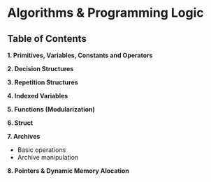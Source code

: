 # Algorithms & Programming Logic

## Table of Contents

**1. Primitives, Variables, Constants and Operators**

**2. Decision Structures**

**3. Repetition Structures**

**4. Indexed Variables**

**5. Functions (Modularization)**

**6. Struct**

**7. Archives**
- Basic operations
- Archive manipulation 

**8. Pointers & Dynamic Memory Alocation**


